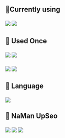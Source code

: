 <!--
**cubee021/cubee021** is a ✨ _special_ ✨ repository because its `README.md` (this file) appears on your GitHub profile.

Here are some ideas to get you started:

- 🔭 I’m currently working on ...
- 🌱 I’m currently learning ...
- 👯 I’m looking to collaborate on ...
- 🤔 I’m looking for help with ...
- 💬 Ask me about ...
- 📫 How to reach me: ...
- 😄 Pronouns: ...
- ⚡ Fun fact: ...
-->
## 🐑Currently using
### <img src="https://img.shields.io/badge/C++-00599C?style=for-the-badge&logo=cplusplus&logoColor=white"> <img src="https://img.shields.io/badge/Unreal Engine-0E1128?style=for-the-badge&logo=unrealengine&logoColor=white"> 

## 👀 Used Once
### <img src="https://img.shields.io/badge/OpenGL-5586A4?style=for-the-badge&logo=opengl&logoColor=white"> <img src="https://img.shields.io/badge/Unity-000000?style=for-the-badge&logo=unity&logoColor=white"> 

### <img src="https://img.shields.io/badge/Visual Studio-5C2D91?style=for-the-badge&logo=visualstudio&logoColor=white"> <img src="https://img.shields.io/badge/Windows10-0078D4?style=for-the-badge&logo=windows10&logoColor=white">

## 🐢 Language
### <img src="https://img.shields.io/badge/Korean English Japanese-4285F4?style=for-the-badge&logo=googletranslate&logoColor=white">

## 💭 NaMan UpSeo
### <img src="https://img.shields.io/badge/Nintendo Switch-E60012?style=for-the-badge&logo=nintendoswitch&logoColor=white"> <img src="https://img.shields.io/badge/Wii-8B8B8B?style=for-the-badge&logo=wii&logoColor=white"> <img src="https://img.shields.io/badge/Xbox-107C10?style=for-the-badge&logo=xbox&logoColor=white">
